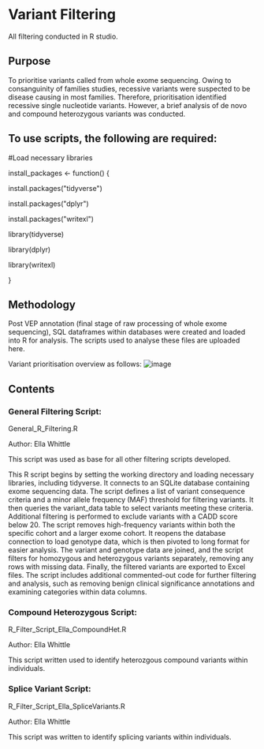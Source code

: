 
# Variant Filtering 

All filtering conducted in R studio.

## Purpose

To prioritise variants called from whole exome sequencing. Owing to consanguinity of families studies, recessive variants were suspected to be disease causing in most families. Therefore, prioritisation identified recessive single nucleotide variants. However, a brief analysis of de novo and compound heterozygous variants was conducted. 

## To use scripts, the following are required:

#Load necessary libraries

install_packages <- function() {

  install.packages("tidyverse")

  install.packages("dplyr")
 
  install.packages("writexl")
 
  library(tidyverse)

  library(dplyr)
 
  library(writexl)

}

## Methodology

Post VEP annotation (final stage of raw processing of whole exome sequencing), SQL dataframes within databases were created and loaded into R for analysis. The scripts used to analyse these files are uploaded here. 

Variant prioritisation overview as follows:
![image](https://github.com/ewhittle/Public_PhD_WES_Analysis/assets/80473064/d56d98f7-d662-4b21-bed3-54fe510174f5)

## Contents

### General Filtering Script:

General_R_Filtering.R

Author: Ella Whittle

This script was used as base for all other filtering scripts developed.


This R script begins by setting the working directory and loading necessary libraries, including tidyverse. It connects to an SQLite database containing exome sequencing data. The script defines a list of variant consequence criteria and a minor allele frequency (MAF) threshold for filtering variants. It then queries the variant_data table to select variants meeting these criteria. Additional filtering is performed to exclude variants with a CADD score below 20. The script removes high-frequency variants within both the specific cohort and a larger exome cohort. It reopens the database connection to load genotype data, which is then pivoted to long format for easier analysis. The variant and genotype data are joined, and the script filters for homozygous and heterozygous variants separately, removing any rows with missing data. Finally, the filtered variants are exported to Excel files. The script includes additional commented-out code for further filtering and analysis, such as removing benign clinical significance annotations and examining categories within data columns.


### Compound Heterozygous Script:

R_Filter_Script_Ella_CompoundHet.R

Author: Ella Whittle

This script written used to identify heterozgous compound variants within individuals.

### Splice Variant Script:

R_Filter_Script_Ella_SpliceVariants.R

Author: Ella Whittle 

This script was written to identify splicing variants within individuals.

